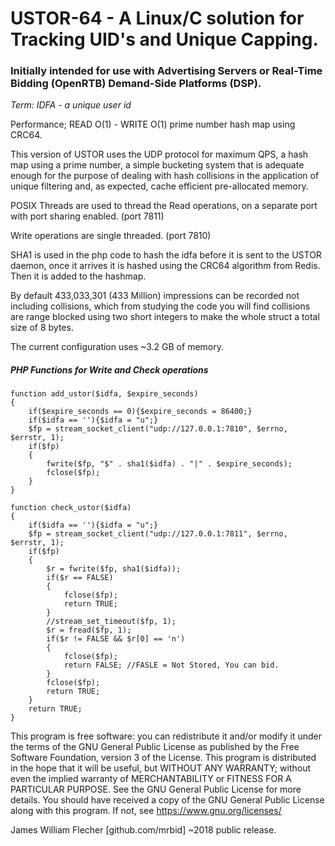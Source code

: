 # USTOR-64 - A Linux/C solution for Tracking UID's and Unique Capping.

### Initially intended for use with Advertising Servers or Real-Time Bidding (OpenRTB) Demand-Side Platforms (DSP).

*Term: IDFA - a unique user id*

Performance; READ O(1) - WRITE O(1) prime number hash map using CRC64.

This version of USTOR uses the UDP protocol for maximum QPS, a hash map
using a prime number, a simple bucketing system that is adequate enough
for the purpose of dealing with hash collisions in the application of
unique filtering and, as expected, cache efficient pre-allocated memory.

POSIX Threads are used to thread the Read operations, on a separate
port with port sharing enabled. (port 7811)

Write operations are single threaded. (port 7810)

SHA1 is used in the php code to hash the idfa before it is sent to
the USTOR daemon, once it arrives it is hashed using the CRC64
algorithm from Redis. Then it is added to the hashmap.

By default 433,033,301 (433 Million) impressions can be recorded
not including collisions, which from studying the code you will find
collisions are range blocked using two short integers to make the whole
struct a total size of 8 bytes.

The current configuration uses ~3.2 GB of memory.


##### PHP Functions for Write and Check operations

```
function add_ustor($idfa, $expire_seconds)
{
    if($expire_seconds == 0){$expire_seconds = 86400;}
    if($idfa == ''){$idfa = "u";}
    $fp = stream_socket_client("udp://127.0.0.1:7810", $errno, $errstr, 1);
    if($fp)
    {
        fwrite($fp, "$" . sha1($idfa) . "|" . $expire_seconds);
        fclose($fp);
    }
}
```

```
function check_ustor($idfa)
{
    if($idfa == ''){$idfa = "u";}
    $fp = stream_socket_client("udp://127.0.0.1:7811", $errno, $errstr, 1);
    if($fp)
    {
        $r = fwrite($fp, sha1($idfa));
        if($r == FALSE)
        {
            fclose($fp);
            return TRUE;
        }
        //stream_set_timeout($fp, 1);
        $r = fread($fp, 1);
        if($r != FALSE && $r[0] == 'n')
        {
            fclose($fp);
            return FALSE; //FASLE = Not Stored, You can bid.
        }
        fclose($fp);
        return TRUE;
    }
    return TRUE;
}
```

>>>>>>>>>>>>>>>>>>>>>>>>>>>>>>>>>>>>>>>>>>>>>>>>>>>>>>>>>>>>>>>>>>>>>>>
This program is free software: you can redistribute it and/or modify
it under the terms of the GNU General Public License as published by
the Free Software Foundation, version 3 of the License.
This program is distributed in the hope that it will be useful,
but WITHOUT ANY WARRANTY; without even the implied warranty of
MERCHANTABILITY or FITNESS FOR A PARTICULAR PURPOSE.  See the
GNU General Public License for more details.
You should have received a copy of the GNU General Public License
along with this program.  If not, see <https://www.gnu.org/licenses/>
>>>>>>>>>>>>>>>>>>>>>>>>>>>>>>>>>>>>>>>>>>>>>>>>>>>>>>>>>>>>>>>>>>>>>>>

James William Flecher [github.com/mrbid] ~2018
public release.
